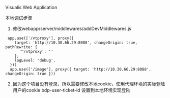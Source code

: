 Visualis Web Application

本地调试步骤

1. 修改webapp/server/middlewares/addDevMiddlewares.js

```
 app.use(['/vtproxy'], proxy({
    target: 'http://10.30.66.29:8088', changeOrigin: true, pathRewrite: {
      '^/vtproxy': ''
    }, 
    logLevel: 'debug',
  }))
  app.use(['/image'], proxy({ target: 'http://10.30.66.29:8088', changeOrigin: true }))
```

2. 因为这个项目没有登录，所以需要修改本地cookie，使用代理环境的实际登陆用户的cookie
bdp-user-ticket-id 设置到本地环境实现登陆
